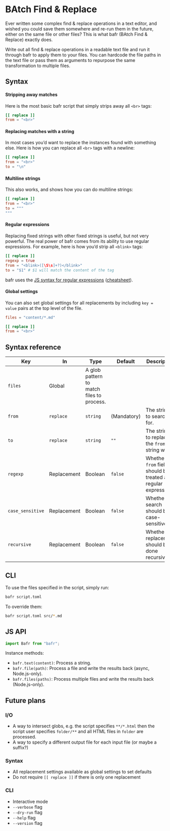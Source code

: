 # BAtch Find & Replace

Ever written some complex find & replace operations in a text editor, and wished you could save them somewhere and re-run them in the future,
either on the same file or other files?
This is what bafr (BAtch Find & Replace) exactly does.

Write out all find & replace operations in a readable text file and run it through bafr to apply them to your files.
You can hardcode the file paths in the text file or pass them as arguments to repurpose the same transformation to multiple files.

## Syntax

#### Stripping away matches

Here is the most basic bafr script that simply strips away all `<br>` tags:

```toml
[[ replace ]]
from = "<br>"
```

#### Replacing matches with a string

In most cases you’d want to replace the instances found with something else.
Here is how you can replace all `<br>` tags with a newline:

```toml
[[ replace ]]
from = "<br>"
to = "\n"
```

#### Multiline strings

This also works, and shows how you can do multiline strings:

```toml
[[ replace ]]
from = "<br>"
to = """
"""
```

#### Regular expressions

Replacing fixed strings with other fixed strings is useful, but not very powerful.
The real power of bafr comes from its ability to use regular expressions.
For example, here is how you’d strip all `<blink>` tags:

```toml
[[ replace ]]
regexp = true
from = "<blink>([\S\s]+?)</blink>"
to = "$1" # $1 will match the content of the tag
```

bafr uses the [JS syntax for regular expressions](https://developer.mozilla.org/en-US/docs/Web/JavaScript/Guide/Regular_expressions) ([cheatsheet](https://developer.mozilla.org/en-US/docs/Web/JavaScript/Guide/Regular_expressions/Cheatsheet)).

#### Global settings

You can also set global settings for all replacements by including `key = value` pairs at the top level of the file.

```toml
files = "content/*.md"

[[ replace ]]
from = "<br>"
```

## Syntax reference

| Key | In | Type | Default | Description |
| --- | -- | ---- | ------- | ----------- |
| `files` | Global | A glob pattern to match files to process. |
| `from` | `replace` | `string` | (Mandatory) | The string to search for. |
| `to` | `replace` | `string` | `""` | The string to replace the `from` string with. |
| `regexp` | Replacement | Boolean | `false` | Whether the `from` field should be treated as a regular expression. |
| `case_sensitive` | Replacement | Boolean | `false` | Whether the search should be case-sensitive. |
| `recursive` | Replacement | Boolean | `false` | Whether the replacement should be done recursively. |

## CLI

To use the files specified in the script, simply run:

```bash
bafr script.toml
```

To override them:

```bash
bafr script.toml src/*.md
```

## JS API

```js
import Bafr from "bafr";
```

Instance methods:
- `bafr.text(content)`: Process a string.
- `bafr.file(path)`: Process a file and write the results back (async, Node.js-only).
- `bafr.files(paths)`: Process multiple files and write the results back (Node.js-only).

## Future plans

### I/O

- A way to intersect globs, e.g. the script specifies `**/*.html` then the script user specifies `folder/**` and all HTML files in `folder` are processed.
- A way to specify a different output file for each input file (or maybe a suffix?)

### Syntax

- All replacement settings available as global settings to set defaults
- Do not require `[[ replace ]]` if there is only one replacement

### CLI

- Interactive mode
- `--verbose` flag
- `--dry-run` flag
- `--help` flag
- `--version` flag

